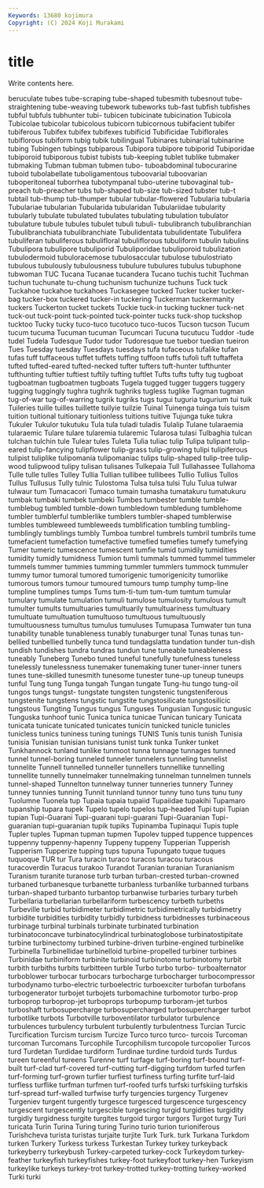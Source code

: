 ```yaml
---
Keywords: 13680 kojimura
Copyright: (C) 2024 Koji Murakami
---
```


# title

Write contents here.



beruculate
tubes tube-scraping tube-shaped tubesmith tubesnout tube-straightening tube-weaving tubework tubeworks tub-fast
tubfish tubfishes tubful tubfuls tubhunter tubi- tubicen tubicinate tubicination Tubicola
Tubicolae tubicolar tubicolous tubicorn tubicornous tubifacient tubifer tubiferous Tubifex tubifex
tubifexes tubificid Tubificidae Tubiflorales tubiflorous tubiform tubig tubik tubilingual Tubinares
tubinarial tubinarine tubing Tubingen tubings tubiparous Tubipora tubipore tubiporid Tubiporidae
tubiporoid tubiporous tubist tubists tub-keeping tublet tublike tubmaker tubmaking Tubman
tubman tubmen tubo- tuboabdominal tubocurarine tuboid tubolabellate tuboligamentous tuboovarial tuboovarian
tuboperitoneal tuborrhea tubotympanal tubo-uterine tubovaginal tub-preach tub-preacher tubs tub-shaped tub-size
tub-sized tubster tub-t tubtail tub-thump tub-thumper tubular tubular-flowered Tubularia tubularia
Tubulariae tubularian Tubularida tubularidan Tubulariidae tubularity tubularly tubulate tubulated tubulates
tubulating tubulation tubulator tubulature tubule tubules tubulet tubuli tubuli- tubulibranch
tubulibranchian Tubulibranchiata tubulibranchiate Tubulidentata tubulidentate Tubulifera tubuliferan tubuliferous tubulifloral tubuliflorous
tubuliform tubulin tubulins Tubulipora tubulipore tubuliporid Tubuliporidae tubuliporoid tubulization tubulodermoid
tubuloracemose tubulosaccular tubulose tubulostriato tubulous tubulously tubulousness tubulure tubulures tubulus
tubuphone tubwoman TUC Tucana Tucanae tucandera Tucano tuchis tuchit Tuchman
tuchun tuchunate tu-chung tuchunism tuchunize tuchuns Tuck tuck Tuckahoe tuckahoe
tuckahoes Tuckasegee tucked Tucker tucker tucker-bag tucker-box tuckered tucker-in tuckering
Tuckerman tuckermanity tuckers Tuckerton tucket tuckets Tuckie tuck-in tucking tuckner
tuck-net tuck-out tuck-point tuck-pointed tuck-pointer tucks tuck-shop tuckshop tucktoo Tucky
tucky tuco-tuco tucotuco tuco-tucos Tucson tucson Tucum tucum tucuma Tucuman
tucuman Tucumcari Tucuna tucutucu Tuddor -tude tudel Tudela Tudesque Tudor
tudor Tudoresque tue tuebor tuedian tueiron Tues Tuesday tuesday Tuesdays
tuesdays tufa tufaceous tufalike tufan tufas tuff tuffaceous tuffet tuffets
tuffing tuffoon tuffs tufoli tuft tuftaffeta tufted tufted-eared tufted-necked tufter
tufters tuft-hunter tufthunter tufthunting tuftier tuftiest tuftily tufting tuftlet Tufts
tufts tufty tug tugboat tugboatman tugboatmen tugboats Tugela tugged tugger
tuggers tuggery tugging tuggingly tughra tughrik tughriks tugless tuglike Tugman
tugman tug-of-war tug-of-warring tugrik tugriks tugs tugui tuguria tugurium tui
tuik Tuileries tuille tuilles tuillette tuilyie tuilzie Tuinal Tuinenga tuinga
tuis tuism tuition tuitional tuitionary tuitionless tuitions tuitive Tujunga tuke
tukra Tukuler Tukulor tukutuku Tula tula tuladi tuladis Tulalip Tulane
tularaemia tularaemic Tulare tulare tularemia tularemic Tularosa tulasi Tulbaghia tulcan
tulchan tulchin tule Tulear tules Tuleta Tulia tuliac tulip Tulipa
tulipant tulip-eared tulip-fancying tulipflower tulip-grass tulip-growing tulipi tulipiferous tulipist tuliplike
tulipomania tulipomaniac tulips tulip-shaped tulip-tree tulip-wood tulipwood tulipy tulisan tulisanes
Tulkepaia Tull Tullahassee Tullahoma Tulle tulle tulles Tulley Tullia Tullian
tullibee tullibees Tullio Tullius Tullos Tullus Tullusus Tully tulnic Tulostoma
Tulsa tulsa tulsi Tulu Tulua tulwar tulwaur tum Tumacacori Tumaco
tumain tumasha tumatakuru tumatukuru tumbak tumbaki tumbek tumbeki Tumbes tumbester
tumble tumble- tumblebug tumbled tumble-down tumbledown tumbledung tumblehome tumbler tumblerful
tumblerlike tumblers tumbler-shaped tumblerwise tumbles tumbleweed tumbleweeds tumblification tumbling tumbling-
tumblingly tumblings tumbly Tumboa tumbrel tumbrels tumbril tumbrils tume tumefacient
tumefaction tumefactive tumefied tumefies tumefy tumefying Tumer tumeric tumescence tumescent
tumfie tumid tumidily tumidities tumidity tumidly tumidness Tumion tumli tummals
tummed tummel tummeler tummels tummer tummies tumming tummler tummlers tummock
tummuler tummy tumor tumoral tumored tumorigenic tumorigenicity tumorlike tumorous tumors
tumour tumoured tumours tump tumphy tump-line tumpline tumplines tumps Tums
tum-ti-tum tum-tum tumtum tumular tumulary tumulate tumulation tumuli tumulose tumulosity
tumulous tumult tumulter tumults tumultuaries tumultuarily tumultuariness tumultuary tumultuate tumultuation
tumultuoso tumultuous tumultuously tumultuousness tumultus tumulus tumuluses Tumupasa Tumwater tun
tuna tunability tunable tunableness tunably tunaburger tunal Tunas tunas tun-bellied
tunbellied tunbelly tunca tund tundagslatta tundation tunder tun-dish tundish tundishes
tundra tundras tundun tune tuneable tuneableness tuneably Tuneberg Tunebo tuned
tuneful tunefully tunefulness tuneless tunelessly tunelessness tunemaker tunemaking tuner tuner-inner
tuners tunes tune-skilled tunesmith tunesome tunester tune-up tuneup tuneups tunful
Tung tung Tunga tungah Tungan tungate Tung-hu tungo tung-oil tungos
tungs tungst- tungstate tungsten tungstenic tungsteniferous tungstenite tungstens tungstic tungstite
tungstosilicate tungstosilicic tungstous Tungting Tungus tungus Tunguses Tungusian Tungusic tungusic
Tunguska tunhoof tunic Tunica tunica tunicae Tunican tunicary Tunicata tunicata
tunicate tunicated tunicates tunicin tunicked tunicle tunicles tunicless tunics tuniness
tuning tunings TUNIS Tunis tunis tunish Tunisia tunisia Tunisian tunisian
tunisians tunist tunk tunka Tunker tunket Tunkhannock tunland tunlike tunmoot
tunna tunnage tunnages tunned tunnel tunnel-boring tunneled tunneler tunnelers tunneling
tunnelist tunnelite Tunnell tunnelled tunneller tunnellers tunnellike tunnelling tunnellite tunnelly
tunnelmaker tunnelmaking tunnelman tunnelmen tunnels tunnel-shaped Tunnelton tunnelway tunner tunneries
tunnery Tunney tunney tunnies tunning Tunnit tunnland tunnor tunny tuno
tuns tunu tuny Tuolumne Tuonela tup Tupaia tupaia tupaiid Tupaiidae
tupakihi Tupamaro tupanship tupara tupek Tupelo tupelo tupelos tup-headed Tupi
tupi Tupian tupian Tupi-Guarani Tupi-guarani tupi-guarani Tupi-Guaranian Tupi-guaranian tupi-guaranian tupik
tupiks Tupinamba Tupinaqui Tupis tuple Tupler tuples Tupman tupman tupmen
Tupolev tupped tuppence tuppences tuppenny tuppenny-hapenny Tuppeny tuppeny Tupperian Tupperish
Tupperism Tupperize tupping tups tupuna Tupungato tuque tuques tuquoque TUR
tur Tura turacin turaco turacos turacou turacous turacoverdin Turacus turakoo
Turandot Turanian turanian Turanianism Turanism turanite turanose turb turban turban-crested
turban-crowned turbaned turbanesque turbanette turbanless turbanlike turbanned turbans turban-shaped turbanto
turbantop turbanwise turbaries turbary turbeh Turbellaria turbellarian turbellariform turbescency turbeth
turbeths Turbeville turbid turbidimeter turbidimetric turbidimetrically turbidimetry turbidite turbidities turbidity
turbidly turbidness turbidnesses turbinaceous turbinage turbinal turbinals turbinate turbinated turbination
turbinatoconcave turbinatocylindrical turbinatoglobose turbinatostipitate turbine turbinectomy turbined turbine-driven turbine-engined turbinelike
Turbinella Turbinellidae turbinelloid turbine-propelled turbiner turbines Turbinidae turbiniform turbinite turbinoid
turbinotome turbinotomy turbit turbith turbiths turbits turbitteen turble Turbo turbo
turbo- turboalternator turboblower turbocar turbocars turbocharge turbocharger turbocompressor turbodynamo turbo-electric
turboelectric turboexciter turbofan turbofans turbogenerator turbojet turbojets turbomachine turbomotor turbo-prop
turboprop turboprop-jet turboprops turbopump turboram-jet turbos turboshaft turbosupercharge turbosupercharged turbosupercharger
turbot turbotlike turbots Turbotville turboventilator turbulator turbulence turbulences turbulency turbulent
turbulently turbulentness Turcian Turcic Turcification Turcism turcism Turcize Turco turco
turco- turcois Turcoman turcoman Turcomans Turcophile Turcophilism turcopole turcopolier Turcos
turd Turdetan Turdidae turdiform Turdinae turdine turdoid turds Turdus tureen
tureenful tureens Turenne turf turfage turf-boring turf-bound turf-built turf-clad turf-covered
turf-cutting turf-digging turfdom turfed turfen turf-forming turf-grown turfier turfiest turfiness
turfing turfite turf-laid turfless turflike turfman turfmen turf-roofed turfs turfski
turfskiing turfskis turf-spread turf-walled turfwise turfy turgencies turgency Turgenev Turgeniev
turgent turgently turgesce turgesced turgescence turgescency turgescent turgescently turgescible turgescing
turgid turgidities turgidity turgidly turgidness turgite turgites turgoid turgor turgors
Turgot turgy Turi turicata Turin Turina Turing turing Turino turio
turion turioniferous Turishcheva turista turistas turjaite turjite Turk Turk. turk
Turkana Turkdom turken Turkery Turkess turkess Turkestan Turkey turkey turkeyback
turkeyberry turkeybush Turkey-carpeted turkey-cock Turkeydom turkey-feather turkeyfish turkeyfishes turkey-foot turkeyfoot
turkey-hen Turkeyism turkeylike turkeys turkey-trot turkey-trotted turkey-trotting turkey-worked Turki turki
